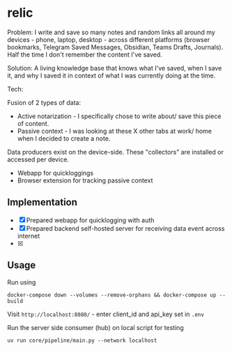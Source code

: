 # relic

Problem: 
I write and save so many notes and random links all around my devices - phone, laptop, desktop - across different platforms (browser bookmarks, Telegram Saved Messages, Obsidian, Teams Drafts, Journals). Half the time I don't remember the content I've saved.

Solution:
A living knowledge base that knows what I've saved, when I save it, and why I saved it in context of what I was currently doing at the time.

Tech:

Fusion of 2 types of data:
- Active notarization - I specifically chose to write about/ save this piece of content.
- Passive context - I was looking at these X other tabs at work/ home when I decided to create a note.

Data producers exist on the device-side. These "collectors" are installed or accessed per device.
- Webapp for quickloggings
- Browser extension for tracking passive context

## Implementation

- [x] Prepared webapp for quicklogging with auth
- [x] Prepared backend self-hosted server for receiving data event across internet
- [x] 

## Usage
Run using

    docker-compose down --volumes --remove-orphans && docker-compose up --build

Visit `http://localhost:8080/` - enter client_id and api_key set in `.env`

 
 Run the server side consumer (hub) on local script for testing

    uv run core/pipeline/main.py --network localhost